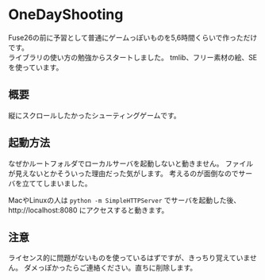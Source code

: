 # OneDayShooting
Fuse26の前に予習として普通にゲームっぽいものを5,6時間くらいで作っただけです。    
ライブラリの使い方の勉強からスタートしました。
tmlib、フリー素材の絵、SEを使っています。  

## 概要
縦にスクロールしたかったシューティングゲームです。  

## 起動方法
なぜかルートフォルダでローカルサーバを起動しないと動きません。
ファイルが見えないとかそういった理由だった気がします。
考えるのが面倒なのでサーバを立ててしまいました。

MacやLinuxの人は
```python -m SimpleHTTPServer```
でサーバを起動した後、
 http://localhost:8080
にアクセスすると動きます。

## 注意
ライセンス的に問題がないものを使っているはずですが、きっちり覚えていません。
ダメっぽかったらご連絡ください。直ちに削除します。
